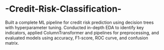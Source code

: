 # -Credit-Risk-Classification-
Built a complete ML pipeline for credit risk prediction using decision trees with hyperparameter tuning. Conducted in-depth EDA to identify key indicators, applied ColumnTransformer and pipelines for preprocessing, and evaluated models using accuracy, F1-score, ROC curve, and confusion matrix.
